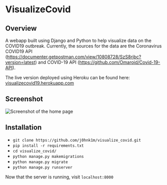 # VisualizeCovid

## Overview
A webapp built using Django and Python to help visualize data on the COVID19 outbreak. Currently, the sources for the data are the Coronavirus COVID19 API (https://documenter.getpostman.com/view/10808728/SzS8rjbc?version=latest) and COVID-19 API (https://github.com/Omaroid/Covid-19-API).

The live version deployed using Heroku can be found here: [visualizecovid19.herokuapp.com](https://visualizecovid.herokuapp.com/)

## Screenshot
![Screenshot of the home page](https://i.imgur.com/Xi6ALm9.png)

## Installation
* ```git clone https://github.com/j0hnk1m/visualize_covid.git```
* ```pip install -r requirements.txt```
* ```cd visualize_covid/```
* ```python manage.py makemigrations```
* ```python manage.py migrate```
* ```python manage.py runserver```

Now that the server is running, visit ```localhost:8000```
